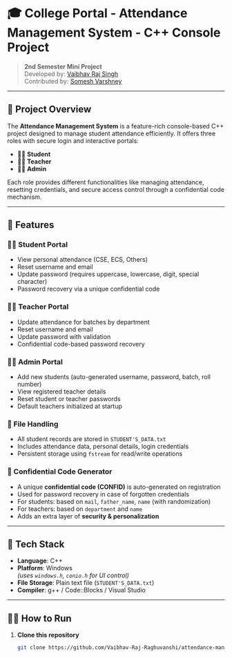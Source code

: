 # 🎓 College Portal - Attendance Management System - C++ Console Project

> **2nd Semester Mini Project**  
> Developed by: [Vaibhav Raj Singh](https://github.com/Vaibhav-Raj-Raghuvanshi)  
> Contributed by: [Somesh Varshney](https://github.com/SomeshVarshney)  

---

## 📌 Project Overview

The **Attendance Management System** is a feature-rich console-based C++ project designed to manage student attendance efficiently. It offers three roles with secure login and interactive portals:

- 👨‍🎓 **Student**
- 👩‍🏫 **Teacher**
- 👨‍💼 **Admin**

Each role provides different functionalities like managing attendance, resetting credentials, and secure access control through a confidential code mechanism.

---

## 🚀 Features

### 👨‍🎓 Student Portal
- View personal attendance (CSE, ECS, Others)
- Reset username and email
- Update password (requires uppercase, lowercase, digit, special character)
- Password recovery via a unique confidential code

### 👩‍🏫 Teacher Portal
- Update attendance for batches by department
- Reset username and email
- Update password with validation
- Confidential code-based password recovery

### 👨‍💼 Admin Portal
- Add new students (auto-generated username, password, batch, roll number)
- View registered teacher details
- Reset student or teacher passwords
- Default teachers initialized at startup

### 📂 File Handling
- All student records are stored in `STUDENT'S_DATA.txt`
- Includes attendance data, personal details, login credentials
- Persistent storage using `fstream` for read/write operations

### 🔐 Confidential Code Generator
- A unique **confidential code (CONFID)** is auto-generated on registration
- Used for password recovery in case of forgotten credentials
- For students: based on `mail`, `father_name`, `name` (with randomization)
- For teachers: based on `department` and `name`
- Adds an extra layer of **security & personalization**

---

## 🧱 Tech Stack

- **Language**: C++
- **Platform**: Windows  
  *(uses `windows.h`, `conio.h` for UI control)*
- **File Storage**: Plain text file (`STUDENT'S_DATA.txt`)
- **Compiler**: g++ / Code::Blocks / Visual Studio

---

## 🧑‍💻 How to Run

1. **Clone this repository**
   ```bash
   git clone https://github.com/Vaibhav-Raj-Raghuvanshi/attendance-management-system
